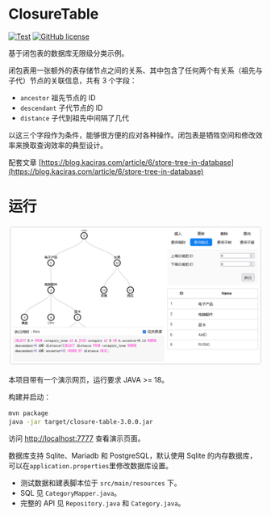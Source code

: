 # ClosureTable

[![Test](https://github.com/Kaciras/ClosureTable/actions/workflows/test.yml/badge.svg)](https://github.com/Kaciras/ClosureTable/actions/workflows/test.yml)
[![GitHub license](https://img.shields.io/github/license/Kaciras/ClosureTable)](https://github.com/Kaciras/ClosureTable/blob/master/LICENSE)

基于闭包表的数据库无限级分类示例。

闭包表用一张额外的表存储节点之间的关系、其中包含了任何两个有关系（祖先与子代）节点的关联信息，共有 3 个字段：

* `ancestor` 祖先节点的 ID
* `descendant` 子代节点的 ID
* `distance` 子代到祖先中间隔了几代

以这三个字段作为条件，能够很方便的应对各种操作。闭包表是牺牲空间和修改效率来换取查询效率的典型设计。

配套文章 [https://blog.kaciras.com/article/6/store-tree-in-database](https://blog.kaciras.com/article/6/store-tree-in-database)

# 运行

![screenshot](https://github.com/Kaciras/ClosureTable/blob/master/screenshot.png)

本项目带有一个演示网页，运行要求 JAVA >= 18。

构建并启动：

```bash
mvn package
java -jar target/closure-table-3.0.0.jar
```

访问 [http://localhost:7777](http://localhost:7777) 查看演示页面。

数据库支持 Sqlite、Mariadb 和 PostgreSQL，默认使用 Sqlite 的内存数据库，可以在`application.properties`里修改数据库设置。

* 测试数据和建表脚本位于 `src/main/resources` 下。
* SQL 见 `CategoryMapper.java`。
* 完整的 API 见 `Repository.java` 和 `Category.java`。
